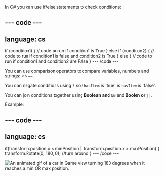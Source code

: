 In C# you can use if/else statements to check conditions:

--- code ---
---
language: cs
---
if (condition1)
{
  // code to run if condition1 is True
} 
else if (condition2) 
{
  // code to run if condition1 is false and condition2 is True
} 
else
{
  // code to run if condition1 and condition2 are False
}
--- /code ---

 
You can use comparison operators to compare variables, numbers and strings: `<` `>` `==`.

You can negate conditions using `!` so `!hasItem` is 'true' is `hasItem` is 'false'.

You can join conditions together using **Boolean and** `&&` and **Boolen or** `||`.

Example:

--- code ---
---
language: cs
---
if(transform.position.x < minPosition || transform.position.x > maxPosition)
{
    transform.Rotate(0, 180, 0); //turn around
}
--- /code ---


![An animated gif of a car in Game view turning 180 degrees when it reaches a min OR max position.](images/car-patrol.gif)
